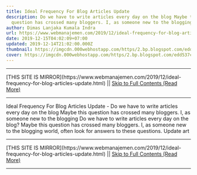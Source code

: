 ```yaml
---
title: Ideal Frequency For Blog Articles Update
description: Do we have to write articles every day on the blog Maybe this
  question has crossed many bloggers. I, as someone new to the blogging
author: Dimas Lanjaka Kumala Indra
url: https://www.webmanajemen.com/2019/12/ideal-frequency-for-blog-articles-update.html
date: 2019-12-15T04:02:09+07:00
updated: 2019-12-14T21:02:00.000Z
thumbnail: https://imgcdn.000webhostapp.com/https/2.bp.blogspot.com/edd537cfee3f5f3a8bde808f052c0934.jpeg
cover: https://imgcdn.000webhostapp.com/https/2.bp.blogspot.com/edd537cfee3f5f3a8bde808f052c0934.jpeg
---
```


<hr/> [THIS SITE IS MIRROR](https://www.webmanajemen.com/2019/12/ideal-frequency-for-blog-articles-update.html) || <a href="https://www.webmanajemen.com/2019/12/ideal-frequency-for-blog-articles-update.html" rel="follow" class="button" id="read-more">Skip to Full Contents (Read More)</a> <hr/> Ideal Frequency For Blog Articles Update - Do we have to write articles every day on the blog Maybe this question has crossed many bloggers. I, as someone new to the blogging Do we have to write articles every day on the blog?  Maybe this question has crossed many bloggers. 
  I, as someone new to the blogging world, often look for answers to these questions. 
  Update art <hr/> [THIS SITE IS MIRROR](https://www.webmanajemen.com/2019/12/ideal-frequency-for-blog-articles-update.html) || <a href="https://www.webmanajemen.com/2019/12/ideal-frequency-for-blog-articles-update.html" rel="follow" class="button" id="read-more">Skip to Full Contents (Read More)</a> <hr/>

<script>
    if (location.host.includes('dimaslanjaka12')) {
      location.replace('https://www.webmanajemen.com/2019/12/ideal-frequency-for-blog-articles-update.html');
    }
  </script>